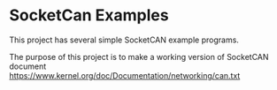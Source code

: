 # SocketCan Examples

This project has several simple SocketCAN example programs.

The purpose of this project is to make a working version of SocketCAN document  
https://www.kernel.org/doc/Documentation/networking/can.txt
